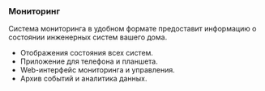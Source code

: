 ### Мониторинг

Система мониторинга в удобном формате предоставит информацию о состоянии инженерных систем вашего дома.


+ Отображения состояния всех систем. 
+ Приложение для телефона и планшета.
+ Web-интерфейс мониторинга и управления.
+ Архив событий и аналитика данных.